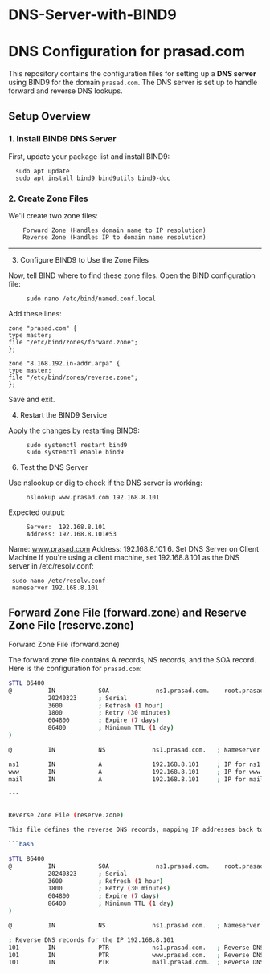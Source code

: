 # DNS-Server-with-BIND9

# DNS Configuration for prasad.com

This repository contains the configuration files for setting up a **DNS server** using BIND9 for the domain `prasad.com`. The DNS server is set up to handle forward and reverse DNS lookups.

## Setup Overview

### 1. **Install BIND9 DNS Server**
   First, update your package list and install BIND9:
   
      sudo apt update
      sudo apt install bind9 bind9utils bind9-doc

### 2. **Create Zone Files**
We'll create two zone files:

        Forward Zone (Handles domain name to IP resolution)
        Reverse Zone (Handles IP to domain name resolution)

---



3. Configure BIND9 to Use the Zone Files
   
Now, tell BIND where to find these zone files. Open the BIND configuration file:


         sudo nano /etc/bind/named.conf.local

 Add these lines:

    zone "prasad.com" {
    type master;
    file "/etc/bind/zones/forward.zone";
    };

    zone "8.168.192.in-addr.arpa" {
    type master;
    file "/etc/bind/zones/reverse.zone";
    };
 Save and exit.

4. Restart the BIND9 Service
   
Apply the changes by restarting BIND9:

         sudo systemctl restart bind9
         sudo systemctl enable bind9
   
6. Test the DNS Server

Use nslookup or dig to check if the DNS server is working:

         nslookup www.prasad.com 192.168.8.101
    
 Expected output:

         Server:  192.168.8.101
         Address: 192.168.8.101#53

Name: www.prasad.com
Address: 192.168.8.101
6. Set DNS Server on Client Machine
If you're using a client machine, set 192.168.8.101 as the DNS server in /etc/resolv.conf:

     sudo nano /etc/resolv.conf
     nameserver 192.168.8.101




## Forward Zone File (forward.zone) and Reserve Zone File (reserve.zone)

Forward Zone File (forward.zone)

The forward zone file contains A records, NS records, and the SOA record. Here is the configuration for `prasad.com`:

```bash
$TTL 86400
@          IN            SOA             ns1.prasad.com.    root.prasad.com. (
           20240323      ; Serial
           3600          ; Refresh (1 hour)
           1800          ; Retry (30 minutes)
           604800        ; Expire (7 days)
           86400         ; Minimum TTL (1 day)
)

@          IN            NS             ns1.prasad.com.   ; Nameserver for the domain

ns1        IN            A              192.168.8.101     ; IP for ns1.prasad.com
www        IN            A              192.168.8.101     ; IP for www.prasad.com
mail       IN            A              192.168.8.101     ; IP for mail.prasad.com

---


Reverse Zone File (reserve.zone)

This file defines the reverse DNS records, mapping IP addresses back to domain names using PTR records.

```bash

$TTL 86400
@          IN            SOA             ns1.prasad.com.    root.prasad.com. (
           20240323      ; Serial
           3600          ; Refresh (1 hour)
           1800          ; Retry (30 minutes)
           604800        ; Expire (7 days)
           86400         ; Minimum TTL (1 day)
)

@          IN            NS             ns1.prasad.com.   ; Nameserver for the reverse zone

; Reverse DNS records for the IP 192.168.8.101
101        IN            PTR            ns1.prasad.com.   ; Reverse DNS for ns1.prasad.com
101        IN            PTR            www.prasad.com.   ; Reverse DNS for www.prasad.com
101        IN            PTR            mail.prasad.com.  ; Reverse DNS for mail.prasad.com











